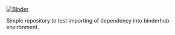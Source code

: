 [![Binder](https://mybinder.org/badge_logo.svg)](https://mybinder.org/v2/gh/vlipiainen/binderhub-test/main)

Simple repository to test importing of dependency into binderhub environment.

